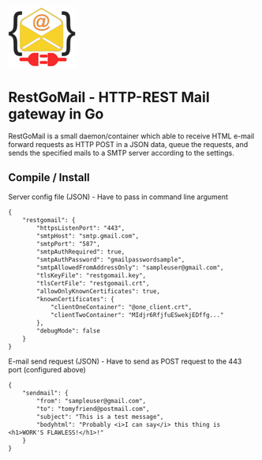 ![RestGoMail logo](https://raw.githubusercontent.com/hyper-prog/restgomail/main/images/restgomail.png)

RestGoMail - HTTP-REST Mail gateway in Go
==========================================

RestGoMail is a small daemon/container which able to receive HTML e-mail forward requests 
as HTTP POST in a JSON data, queue the requests, and sends the specified
mails to a SMTP server according to the settings.


Compile / Install
-----------------
Server config file (JSON) - Have to pass in command line argument

    {
        "restgomail": {
            "httpsListenPort": "443",
            "smtpHost": "smtp.gmail.com",
            "smtpPort": "587",
            "smtpAuthRequired": true,
            "smtpAuthPassword": "gmailpasswordsample",
            "smtpAllowedFromAddressOnly": "sampleuser@gmail.com",
            "tlsKeyFile": "restgomail.key",
            "tlsCertFile": "restgomail.crt",
            "allowOnlyKnownCertificates": true,
            "knownCertificates": {
                "clientOneContainer": "@one_client.crt",
                "clientTwoContainer": "MIdjr6RfjfuESwekjEDffg..."
            },
            "debugMode": false
        }
    }

E-mail send request (JSON) - Have to send as POST request to the 443 port (configured above)

    {
        "sendmail": {
            "from": "sampleuser@gmail.com",
            "to": "tomyfriend@postmail.com",
            "subject": "This is a test message",
            "bodyhtml": "Probably <i>I can say</i> this thing is <h1>WORK'S FLAWLESS!</h1>!"
        }
    }

